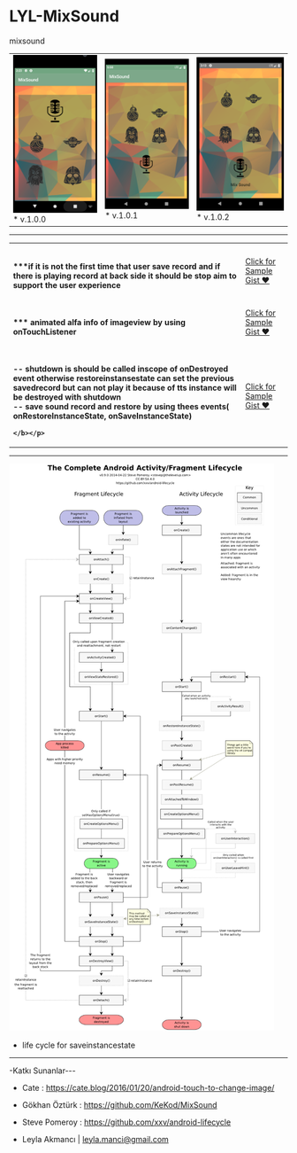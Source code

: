 # LYL-MixSound
mixsound


<table><tr><td>
 <img src="https://github.com/leyla-manci/Android-LifeCycle/blob/master/app/src/main/res/mipmap-hdpi/design_v1.png">
* v.1.0.0
 </td>
 <td>
  <img src="https://github.com/leyla-manci/Android-LifeCycle/blob/master/app/src/main/res/mipmap-hdpi/design_v2.png">
* v.1.0.1
 </td>
  <td>
  <img src="https://github.com/leyla-manci/Android-LifeCycle/blob/master/app/src/main/res/mipmap-hdpi/design_v3.png">
* v.1.0.2
 </td></tr></table>

***

<table><tr><td>
<p></br><b>   ***if it is not the first time that user save record and
                 if there is playing record at back side it should be stop
   aim to support the user experience </br>

</b></p>
 </td>
 <td>
<a href="https://gist.github.com/leyla-manci/717efe7583b8cdf6f7b86ceb4e4e3e80"> Click for Sample Gist ❤️ </a>
 </td></tr>
 
 
 <tr><td>
<p></br><b>   *** animated alfa info of imageview by using onTouchListener  </br>
</b></p>
 </td>
 <td>
<a href="https://gist.github.com/leyla-manci/2534b2da5096b9a8e4d1122680c44d65"> Click for Sample Gist ❤️ </a>
 </td></tr>
 
 
 
 <tr><td>
<p></br><b>  
     -- shutdown is should be called inscope of onDestroyed event
         otherwise restoreinstansestate can set the previous savedrecord but can not play it
         because of tts instance will be destroyed with shutdown 
  </br>
    -- save sound record and restore by using thees events(    onRestoreInstanceState,  onSaveInstanceState) 
    </br>
       
    </b></p>
 </td>
 <td>
<a href="https://gist.github.com/leyla-manci/9c7a1767a56103e089a9409eb991b06c"> Click for Sample Gist ❤️ </a> 
 </td></tr>
 </table>



***
![Background Image]( https://github.com/leyla-manci/Android-LifeCycle/blob/master/app/src/main/res/mipmap-hdpi/kapsamli-lifecycle.png)
* life cycle for saveinstancestate

***
-Katkı Sunanlar---
* Cate : https://cate.blog/2016/01/20/android-touch-to-change-image/
* Gökhan Öztürk : https://github.com/KeKod/MixSound
* Steve Pomeroy : https://github.com/xxv/android-lifecycle

* Leyla Akmancı | [leyla.manci@gmail.com](mailto:leyla.manci@gmail.com)
